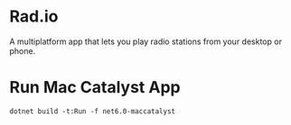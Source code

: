 # Rad.io

A multiplatform app that lets you play radio stations from your desktop or phone.

# Run Mac Catalyst App

`dotnet build -t:Run -f net6.0-maccatalyst`
